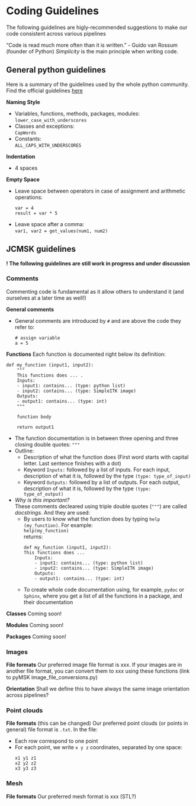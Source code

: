 # Coding Guidelines
The following guidelines are higly-recommended suggestions to make our code consistent across various pipelines

“Code is read much more often than it is written.” - Guido van Rossum (founder of Python)
*Simplicity* is the main principle when writing code.


## General python guidelines
Here is a summary of the guidelines used by the whole python community. Find the official guidelines [here](https://www.python.org/dev/peps/pep-0008/) 

**Naming Style**
- Variables, functions, methods, packages, modules:   
  `lower_case_with_underscores`
- Classes and exceptions:  
  `CapWords`
- Constants:  
  `ALL_CAPS_WITH_UNDERSCORES`

**Indentation**
- 4 spaces

**Empty Space**
- Leave space between operators in case of assignment and arithmetic operations:  
  ```
  var = 4
  result = var * 5
  ```
- Leave space after a comma:  
  `var1, var2 = get_values(num1, num2)`


## JCMSK guidelines 

**! The following guidelines are still work in progress and under discussion**

### Comments  
Commenting code is fundamental as it allow others to understand it (and ourselves at a later time as well!)

**General comments**
- General comments are introduced by `#` and are above the code they refer to:
  ```
  # assign variable
  a = 5
  ```
  
**Functions**
Each function is documented right below its definition:    
```
def my_function (input1, input2):
    """
    This functions does ... .
    Inputs:
    - input1: contains... (type: python list)
    - input2: contains... (type: SimpleITK image)
    Outputs:
    - output1: contains... (type: int)
    """
    
    function body
    
    return output1 
```
- The function documentation is in between three opening and three closing double quotes: `"""`
- Outline:  
  - Description of what the function does (First word starts with capital letter. Last sentence finishes with a dot)
  - Keyword `Inputs:` followed by a list of inputs. For each input, description of what it is, followed by the type `(type: type_of_input)`
  - Keyword `Outputs:` followed by a list of outputs. For each output, description of what it is, followed by the type `(type: type_of_output)`
- *Why is this important?*   
  These comments decleared using triple double quotes (`"""`) are called *docstrings*. And they are used:  
  - By users to know what the function does by typing `help (my_function)`. For example:  
    `help(my_function)`  
    returns:
    ```
    def my_function (input1, input2):
    This functions does ...
        Inputs:
        - input1: contains... (type: python list)
        - input2: contains... (type: SimpleITK image)
        Outputs:
        - output1: contains... (type: int)
    ```
   - To create whole code documentation using, for example, `pydoc` or `Sphinx`, where you get a list of all the functions in a package, and their documentation
    
**Classes**
Coming soon!

**Modules**
Coming soon!

**Packages**
Coming soon!


### Images
**File formats**
Our preferred image file format is xxx. If your images are in another file format, you can convert them to xxx using these functions (link to pyMSK image_file_conversions.py)

**Orientation** 
Shall we define this to have always the same image orientation across pipelines?


### Point clouds
**File formats**
(this can be changed) Our preferred point clouds (or points in general) file format is `.txt`.
In the file: 
- Each row correspond to one point 
- For each point, we write `x y z` coordinates, separated by one space:
  ```
  x1 y1 z1
  x2 y2 z2
  x3 y3 z3
  ```

### Mesh
**File formats**
Our preferred mesh format is xxx (STL?)



